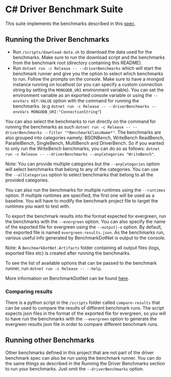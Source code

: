 # C# Driver Benchmark Suite

This suite implements the benchmarks described in this [spec](https://github.com/mongodb/specifications/blob/master/source/benchmarking/benchmarking.rst).

## Running the Driver Benchmarks

- Run `/scripts/download-data.sh` to download the data used for the benchmarks. Make sure to run the download script and the benchmarks from
  the benchmark root (directory containing this README).
- Run `dotnet run -c Release -- --driverBenchmarks` which will start the benchmark runner and give you the option to select which benchmarks to run. Follow
   the prompts on the console. Make sure to have a mongod instance running on localhost (or you can specify a custom connection string
   by setting the `MONGODB_URI` environment variable). You can set the environment variable as an exported console variable or using
   the `--envVars KEY:VALUE` option with the command for running the benchmarks.
   (e.g `dotnet run -c Release -- --driverBenchmarks --envVars MONGODB_URI:"ConnectionString"`)

You can also select the benchmarks to run directly on the command for running the benchmarks as such
`dotnet run -c Release -- --driverBenchmarks --fitler "*BenchmarkClassName*"`. The benchmarks are also grouped into categories namely: BSONBench, WriteBench
ReadBench, ParallelBench, SingleBench, MultiBench and DriverBench. So if you wanted to only run the WriteBench benchmarks, you can do so
as follows: `dotnet run -c Release -- --driverBenchmarks --anyCategories "WriteBench"`.

Note: You can provide multiple categories but the `--anyCategories` option will select benchmarks that belong to any of the categories.
You can use the `--allCategories` option to select benchmarks that belong to all the provided categories.

You can also run the benchmarks for multiple runtimes using the `--runtimes` option. If multiple runtimes are specified, the first one
will be used as a baseline. You will have to modify the benchmark project file to target the runtimes you want to test with.

To export the benchmark results into the format expected for evergreen, run the benchmarks with the `--evergreen` option. You can also
specify the name of the exported file for evergreen using the `--output|-o` option. By default, the exported file is named
`evergreen-results.json`. As the benchmarks run, various useful info generated by BenchmarkDotNet is output to the console.

Note: A `BenchmarkDotNet.Artifacts` folder containing all output files (logs, exported files etc) is created after running the benchmarks.

To see the list of available options that can be passed to the benchmark runner, run `dotnet run -c Release -- --help`.

More information on BenchmarkDotNet can be found [here](https://benchmarkdotnet.org/articles/overview.html).


### Comparing results

There is a python script in the `/scripts` folder called `compare-results` that can be used to compare the results of different
benchmark runs. The script expects json files in the format of the exported file for evergreen, so you will to have run the benchmarks
with the `--evergreen` option to generate the evergreen results json file in order to compare different benchmark runs.

## Running other Benchmarks

Other benchmarks defined in this project that are not part of the driver benchmark spec
can also be run using the benchmark runner. You can do the same things as described in the Running the
Driver Benchmarks section to run your benchmarks. Just omit the `--driverBenchmarks` option.
